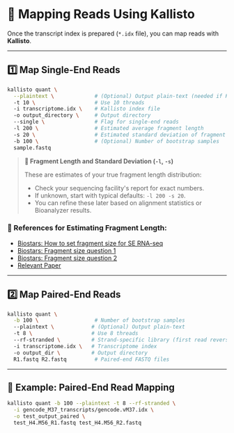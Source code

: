 # 🎯 Mapping Reads Using Kallisto

Once the transcript index is prepared (`*.idx` file), you can map reads with **Kallisto**.

---

## 1️⃣ Map Single-End Reads

```bash
kallisto quant \
  --plaintext \             # (Optional) Output plain-text (needed if Kallisto lacks HDF5 support)
  -t 10 \                   # Use 10 threads
  -i transcriptome.idx \    # Kallisto index file
  -o output_directory \     # Output directory
  --single \                # Flag for single-end reads
  -l 200 \                  # Estimated average fragment length
  -s 20 \                   # Estimated standard deviation of fragment length
  -b 100 \                  # (Optional) Number of bootstrap samples
  sample.fastq
```

> **📌 Fragment Length and Standard Deviation (`-l`, `-s`)**
>
> These are estimates of your true fragment length distribution:
> - Check your sequencing facility's report for exact numbers.
> - If unknown, start with typical defaults: `-l 200 -s 20`.
> - You can refine these later based on alignment statistics or Bioanalyzer results.

### 🔗 References for Estimating Fragment Length:

- [Biostars: How to set fragment size for SE RNA-seq](https://www.biostars.org/p/253943/)
- [Biostars: Fragment size question 1](https://www.biostars.org/p/9543067/)
- [Biostars: Fragment size question 2](https://www.biostars.org/p/9544735/)
- [Relevant Paper](https://arxiv.org/abs/1104.3889)

---

## 2️⃣ Map Paired-End Reads

```bash
kallisto quant \
  -b 100 \                  # Number of bootstrap samples
  --plaintext \            # (Optional) Output plain-text
  -t 8 \                   # Use 8 threads
  --rf-stranded \          # Strand-specific library (first read reverse)
  -i transcriptome.idx \   # Transcriptome index
  -o output_dir \          # Output directory
  R1.fastq R2.fastq         # Paired-end FASTQ files
```

---

## 🧪 Example: Paired-End Read Mapping

```bash
kallisto quant -b 100 --plaintext -t 8 --rf-stranded \
  -i gencode_M37_transcripts/gencode.vM37.idx \
  -o test_output_paired \
  test_H4.M56_R1.fastq test_H4.M56_R2.fastq
```
